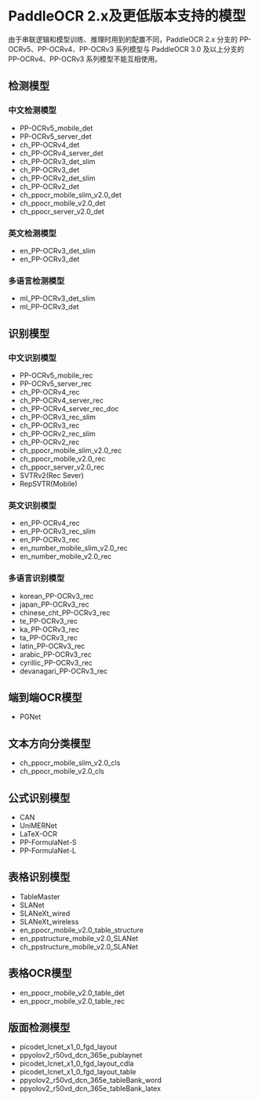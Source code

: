 # PaddleOCR 2.x及更低版本支持的模型

由于串联逻辑和模型训练、推理时用到的配置不同，PaddleOCR 2.x 分支的 PP-OCRv5、PP-OCRv4、PP-OCRv3 系列模型与 PaddleOCR 3.0 及以上分支的 PP-OCRv4、PP-OCRv3 系列模型不能互相使用。

## 检测模型

### 中文检测模型

* PP-OCRv5_mobile_det
* PP-OCRv5_server_det
* ch_PP-OCRv4_det
* ch_PP-OCRv4_server_det
* ch_PP-OCRv3_det_slim
* ch_PP-OCRv3_det
* ch_PP-OCRv2_det_slim
* ch_PP-OCRv2_det
* ch_ppocr_mobile_slim_v2.0_det
* ch_ppocr_mobile_v2.0_det
* ch_ppocr_server_v2.0_det

### 英文检测模型

* en_PP-OCRv3_det_slim
* en_PP-OCRv3_det

### 多语言检测模型

* ml_PP-OCRv3_det_slim
* ml_PP-OCRv3_det

## 识别模型

### 中文识别模型

* PP-OCRv5_mobile_rec
* PP-OCRv5_server_rec
* ch_PP-OCRv4_rec
* ch_PP-OCRv4_server_rec
* ch_PP-OCRv4_server_rec_doc
* ch_PP-OCRv3_rec_slim
* ch_PP-OCRv3_rec
* ch_PP-OCRv2_rec_slim
* ch_PP-OCRv2_rec
* ch_ppocr_mobile_slim_v2.0_rec
* ch_ppocr_mobile_v2.0_rec
* ch_ppocr_server_v2.0_rec
* SVTRv2(Rec Sever)
* RepSVTR(Mobile)

### 英文识别模型

* en_PP-OCRv4_rec
* en_PP-OCRv3_rec_slim
* en_PP-OCRv3_rec
* en_number_mobile_slim_v2.0_rec
* en_number_mobile_v2.0_rec

### 多语言识别模型

* korean_PP-OCRv3_rec
* japan_PP-OCRv3_rec
* chinese_cht_PP-OCRv3_rec
* te_PP-OCRv3_rec
* ka_PP-OCRv3_rec
* ta_PP-OCRv3_rec
* latin_PP-OCRv3_rec
* arabic_PP-OCRv3_rec
* cyrillic_PP-OCRv3_rec
* devanagari_PP-OCRv3_rec

## 端到端OCR模型

* PGNet

## 文本方向分类模型

* ch_ppocr_mobile_slim_v2.0_cls
* ch_ppocr_mobile_v2.0_cls

## 公式识别模型

* CAN
* UniMERNet
* LaTeX-OCR
* PP-FormulaNet-S
* PP-FormulaNet-L

## 表格识别模型

* TableMaster
* SLANet
* SLANeXt_wired
* SLANeXt_wireless
* en_ppocr_mobile_v2.0_table_structure
* en_ppstructure_mobile_v2.0_SLANet
* ch_ppstructure_mobile_v2.0_SLANet

## 表格OCR模型

* en_ppocr_mobile_v2.0_table_det
* en_ppocr_mobile_v2.0_table_rec

## 版面检测模型

* picodet_lcnet_x1_0_fgd_layout
* ppyolov2_r50vd_dcn_365e_publaynet
* picodet_lcnet_x1_0_fgd_layout_cdla
* picodet_lcnet_x1_0_fgd_layout_table
* ppyolov2_r50vd_dcn_365e_tableBank_word
* ppyolov2_r50vd_dcn_365e_tableBank_latex

